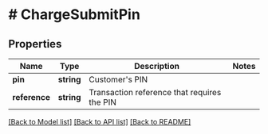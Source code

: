 # # ChargeSubmitPin

## Properties

Name | Type | Description | Notes
------------ | ------------- | ------------- | -------------
**pin** | **string** | Customer&#39;s PIN |
**reference** | **string** | Transaction reference that requires the PIN |

[[Back to Model list]](../../README.md#models) [[Back to API list]](../../README.md#endpoints) [[Back to README]](../../README.md)
